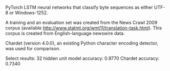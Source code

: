 PyTorch LSTM neural networks that classify byte sequences as either UTF-8 or Windows-1252.

A training and an evaluation set was created from the News Crawl 2009 corpus (available http://www.statmt.org/wmt11/translation-task.html). This corpus is created from English-language newswire data.

Chardet (version 4.0.0), an existing Python character encoding detector, was used for comparison.

Select results:
32 hidden unit model accuracy: 0.9770
Chardet accuracy: 0.7340
